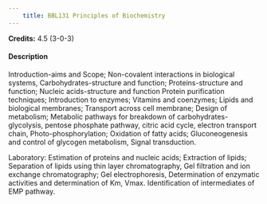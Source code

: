 ```yaml
---
    title: BBL131 Principles of Biochemistry
---
```

**Credits:** 4.5 (3-0-3)



#### Description 
Introduction-aims and Scope; Non-covalent interactions in biological systems, Carbohydrates-structure and function; Proteins-structure and function; Nucleic acids-structure and function Protein purification techniques; Introduction to enzymes; Vitamins and coenzymes; Lipids and biological membranes; Transport across cell membrane; Design of metabolism; Metabolic pathways for breakdown of carbohydrates-glycolysis, pentose phosphate pathway, citric acid cycle, electron transport chain, Photo-phosphorylation; Oxidation of fatty acids; Gluconeogenesis and control of glycogen metabolism, Signal transduction.

Laboratory: Estimation of proteins and nucleic acids; Extraction of lipids; Separation of lipids using thin layer chromatography, Gel filtration and ion exchange chromatography; Gel electrophoresis, Determination of enzymatic activities and determination of Km, Vmax. Identification of intermediates of EMP pathway.